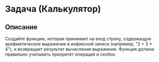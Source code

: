 # Задача (Калькулятор)

## Описание

Создайте функцию, которая принимает на вход строку, содержащую арифметическое выражение в инфиксной записи (например, "2 + 3 * 4"), и возвращает результат вычисления выражения. Функция должна правильно учитывать приоритет операций и скобки.
